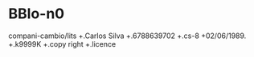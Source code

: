 # BBlo-n0
compani-cambio/lits
+.Carlos Silva
+.6788639702
+.cs-8
+02/06/1989.
+.k9999K
+.copy right
+.licence 
